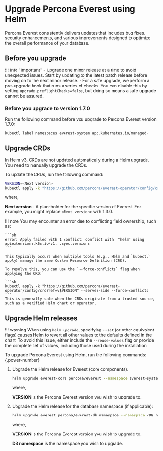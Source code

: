 # Upgrade Percona Everest using Helm

Percona Everest consistently delivers updates that includes bug fixes, security enhancements, and various improvements designed to optimize the overall performance of your database.

## Before you upgrade

!!! Info "Important"
    - Upgrade one minor release at a time to avoid unexpected issues. Start by updating to the latest patch release before moving on to the next minor release.
    - For a safe upgrade, we perform a pre-upgrade hook that runs a series of checks. You can disable this by setting `upgrade.preflightChecks=false`, but doing so means a safe upgrade cannot be assured.


### Before you upgrade to version 1.7.0

Run the following command before you upgrade to Percona Everest version 1.7.0:

```sh
kubectl label namespaces everest-system app.kubernetes.io/managed-
```

## Upgrade CRDs

In Helm v3, CRDs are not updated automatically during a Helm upgrade. You need to manually upgrade the CRDs.

To update the CRDs, run the following command:

```sh
VERSION=<Next version>
kubectl apply -k "https://github.com/percona/everest-operator/config/crd?ref=v$VERSION" --server-side
```

where,

**Next version** - A placeholder for the specific version of Everest. For example, you might replace `<Next version>` with 1.3.0.

!!! note
    You may encounter an error due to conflicting field ownership, such as:

    ```sh
    error: Apply failed with 1 conflict: conflict with  "helm" using apiextensions.k8s.io/v1: .spec.versions
    ```

    This typically occurs when multiple tools (e.g., Helm and `kubectl` apply) manage the same Custom Resource Definition (CRD).

    To resolve this, you can use the `--force-conflicts` flag when applying the CRD:

    ```sh
    kubectl apply -k "https://github.com/percona/everest-operator/config/crd?ref=v$VERSION" --server-side --force-conflicts
    ```
    This is generally safe when the CRDs originate from a trusted source, such as a verified Helm chart or operator.

## Upgrade Helm releases

!!! warning
    When using `helm upgrade`, specifying `--set` (or other equivalent flags) causes Helm to revert all other values to the defaults defined in the chart. To avoid this issue, either include the `--reuse-values` flag or provide the complete set of values, including those used during the installation.

To upgrade Percona Everest using Helm, run the following commands:
{.power-number}

1. Upgrade the Helm release for Everest (core components).

    ```sh
    helm upgrade everest-core percona/everest --namespace everest-system --version "$VERSION"      
    ```

    where,

    **VERSION** is the Percona Everest version you wish to upgrade to.

2. Upgrade the Helm release for the database namespace (if applicable):

    ```sh
    helm upgrade everest percona/everest-db-namespace --namespace <DB namespace> --version "$VERSION"
    ```

    where,

    **VERSION** is the Percona Everest version you wish to upgrade to.

    **DB namespace** is the namespace you wish to upgrade.
